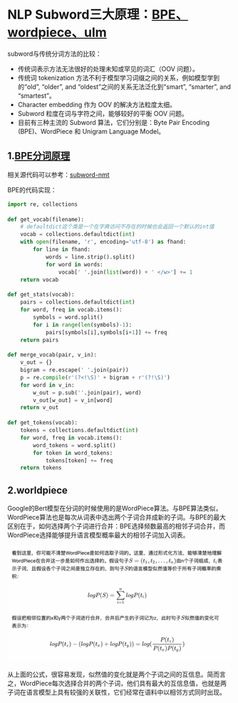 # NLP Subword三大原理：[BPE、wordpiece、ulm](https://zhuanlan.zhihu.com/p/191648421)

subword与传统分词方法的比较：
* 传统词表示方法无法很好的处理未知或罕见的词汇（OOV 问题）。
* 传统词 tokenization 方法不利于模型学习词缀之间的关系，例如模型学到的“old”, “older”, and “oldest”之间的关系无法泛化到“smart”, “smarter”, and “smartest”。
* Character embedding 作为 OOV 的解决方法粒度太细。
* Subword 粒度在词与字符之间，能够较好的平衡 OOV 问题。
* 目前有三种主流的 Subword 算法，它们分别是：Byte Pair Encoding (BPE)、WordPiece 和 Unigram Language Model。

## 1.[BPE分词原理](https://zhuanlan.zhihu.com/p/448147465)
相关源代码可以参考：[subword-nmt](https://github.com/rsennrich/subword-nmt/tree/master/subword_nmt)

BPE的代码实现：
```python
import re, collections

def get_vocab(filename):
    # defaultdict这个类是一个在字典访问不存在的时候也会返回一个默认的int值
    vocab = collections.defaultdict(int)
    with open(filename, 'r', encoding='utf-8') as fhand:
        for line in fhand:
            words = line.strip().split()
            for word in words:
                vocab[' '.join(list(word)) + ' </w>'] += 1
    return vocab

def get_stats(vocab):
    pairs = collections.defaultdict(int)
    for word, freq in vocab.items():
        symbols = word.split()
        for i in range(len(symbols)-1):
            pairs[symbols[i],symbols[i+1]] += freq
    return pairs

def merge_vocab(pair, v_in):
    v_out = {}
    bigram = re.escape(' '.join(pair))
    p = re.compile(r'(?<!\S)' + bigram + r'(?!\S)')
    for word in v_in:
        w_out = p.sub(''.join(pair), word)
        v_out[w_out] = v_in[word]
    return v_out

def get_tokens(vocab):
    tokens = collections.defaultdict(int)
    for word, freq in vocab.items():
        word_tokens = word.split()
        for token in word_tokens:
            tokens[token] += freq
    return tokens
```

## 2.worldpiece
Google的Bert模型在分词的时候使用的是WordPiece算法。与BPE算法类似，WordPiece算法也是每次从词表中选出两个子词合并成新的子词。与BPE的最大区别在于，如何选择两个子词进行合并：BPE选择频数最高的相邻子词合并，而WordPiece选择能够提升语言模型概率最大的相邻子词加入词表。

![image](https://github.com/Mrgengli/deep-learning-notebook/blob/main/worldpiece_image.png)  

从上面的公式，很容易发现，似然值的变化就是两个子词之间的互信息。简而言之，WordPiece每次选择合并的两个子词，他们具有最大的互信息值，也就是两子词在语言模型上具有较强的关联性，它们经常在语料中以相邻方式同时出现。



